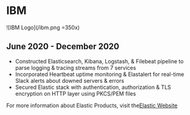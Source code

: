 # IBM
![IBM Logo](/ibm.png =350x)
## June 2020 - December 2020

* Constructed Elasticsearch, Kibana, Logstash, & Filebeat pipeline to parse logging & tracing streams from 7 services
* Incorporated Heartbeat uptime monitoring & Elastalert for real-time Slack alerts about downed servers & errors
* Secured Elastic stack with authentication, authorization & TLS encryption on HTTP layer using PKCS/PEM files

For more information about Elastic Products, visit the[Elastic Website](https://www.elastic.co/)
